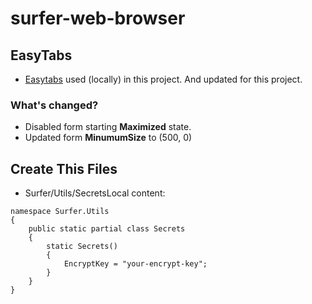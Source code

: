 # surfer-web-browser

## EasyTabs

- [Easytabs](https://github.com/lstratman/EasyTabs) used (locally) in this project. And updated for this project.

### What's changed?

- Disabled form starting **Maximized** state.
- Updated form **MinumumSize** to (500, 0)

## Create This Files

- Surfer/Utils/SecretsLocal content:
```
namespace Surfer.Utils
{
    public static partial class Secrets
    {
        static Secrets()
        {
            EncryptKey = "your-encrypt-key";
        }
    }
}
```